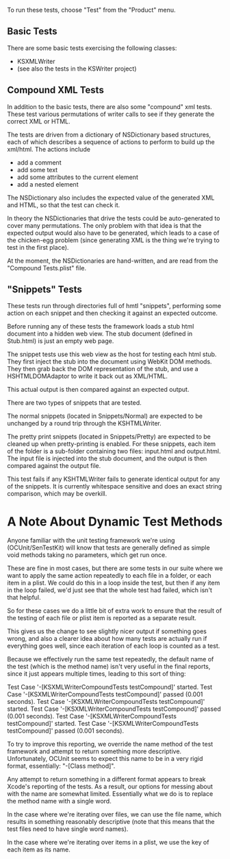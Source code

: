 To run these tests, choose "Test" from the "Product" menu.

Basic Tests
-----------

There are some basic tests exercising the following classes:

- KSXMLWriter
- (see also the tests in the KSWriter project)

Compound XML Tests
------------------

In addition to the basic tests, there are also some "compound" xml tests. These test various permutations of
writer calls to see if they generate the correct XML or HTML.

The tests are driven from a dictionary of NSDictionary based structures, each of which
describes a sequence of actions to perform to build up the xml/html. The actions include

- add a comment
- add some text
- add some attributes to the current element
- add a nested element

The NSDictionary also includes the expected value of the generated XML and HTML, so that the test can check it.

In theory the NSDictionaries that drive the tests could be auto-generated to cover many permutations. The
only problem with that idea is that the expected output would also have to be generated, which leads to a
case of the chicken-egg problem (since generating XML is the thing we're trying to test in the
first place).

At the moment, the NSDictionaries are hand-written, and are read from the "Compound Tests.plist" file.


"Snippets" Tests
----------------

These tests run through directories full of hmtl "snippets", performing some action on each snippet
and then checking it against an expected outcome.

Before running any of these tests the framework loads a stub html document into a hidden web view. 
The stub document (defined in Stub.html) is just an empty web page.

The snippet tests use this web view as the host for testing each html stub. They first inject the stub into the
document using WebKit DOM methods. They then grab back the DOM representation of the stub, and use a HSHTMLDOMAdaptor
to write it back out as XML/HTML.

This actual output is then compared against an expected output.

There are two types of snippets that are tested. 

The normal snippets (located in Snippets/Normal) are expected to be unchanged by a round trip through the KSHTMLWriter.

The pretty print snippets (located in Snippets/Pretty) are expected to be cleaned up when pretty-printing is enabled. For
these snippets, each item of the folder is a sub-folder containing two files: input.html and output.html. The input file
is injected into the stub document, and the output is then compared against the output file.

This test fails if any KSHTMLWriter fails to generate identical output for any of the snippets. 
It is currently whitespace sensitive and does an exact string comparison, which may be overkill.


A Note About Dynamic Test Methods
=================================

Anyone familiar with the unit testing framework we're using (OCUnit/SenTestKit) will know that tests are generally defined
as simple void methods taking no parameters, which get run once.

These are fine in most cases, but there are some tests in our suite where we want to apply the same action repeatedly to
each file in a folder, or each item in a plist. We could do this in a loop inside the test, but then if any item in the 
loop failed, we'd just see that the whole test had failed, which isn't that helpful.

So for these cases we do a little bit of extra work to ensure that the result of the testing of each file or plist item is
reported as a separate result. 

This gives us the change to see slightly nicer output if something goes wrong, and also a clearer idea about how many tests
are actually run if everything goes well, since each iteration of each loop is counted as a test. 

Because we effectively run the same test repeatedly, the default name of the test (which is the method name) isn't very useful
in the final reports, since it just appears multiple times, leading to this sort of thing:

Test Case '-[KSXMLWriterCompoundTests testCompound]' started.
Test Case '-[KSXMLWriterCompoundTests testCompound]' passed (0.001 seconds).
Test Case '-[KSXMLWriterCompoundTests testCompound]' started.
Test Case '-[KSXMLWriterCompoundTests testCompound]' passed (0.001 seconds).
Test Case '-[KSXMLWriterCompoundTests testCompound]' started.
Test Case '-[KSXMLWriterCompoundTests testCompound]' passed (0.001 seconds).

To try to improve this reporting, we override the name method of the test framework and attempt to return something more descriptive.
Unfortunately, OCUnit seems to expect this name to be in a very rigid format, essentially: "-[Class method]".

Any attempt to return something in a different format appears to break Xcode's reporting of the tests. As a result, our options for
messing about with the name are somewhat limited. Essentially what we do is to replace the method name with a single word.

In the case where we're iterating over files, we can use the file name, which results in something reasonably descriptive (note that
this means that the test files need to have single word names).

In the case where we're iterating over items in a plist, we use the key of each item as its name.